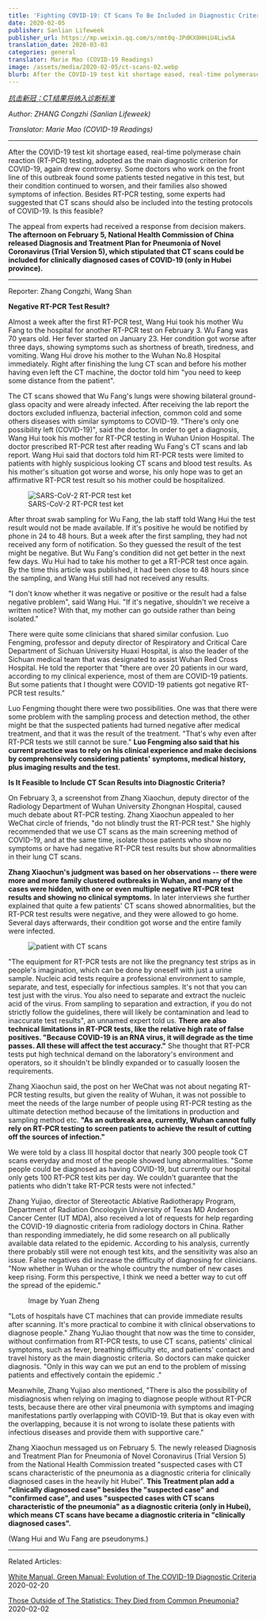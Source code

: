 ```yaml
---
title: 'Fighting COVID-19: CT Scans To Be Included in Diagnostic Criteria'
date: 2020-02-05
publisher: Sanlian Lifeweek
publisher_url: https://mp.weixin.qq.com/s/nmt0q-JPdKX8HHiU4Liw5A
translation_date: 2020-03-03
categories: general
translator: Marie Mao (COVID-19 Readings)
image: /assets/media/2020-02-05/ct-scans-02.webp
blurb: After the COVID-19 test kit shortage eased, real-time polymerase chain reaction (RT-PCR) testing, adopted as the main diagnostic criterion for COVID-19, again drew controversy.
---
```


*<a href="https://mp.weixin.qq.com/s/nmt0q-JPdKX8HHiU4Liw5A" target="_blank">抗击新冠：CT结果将纳入诊断标准</a>*

*Author: ZHANG Congzhi (Sanlian Lifeweek)*

*Translator: Marie Mao (COVID-19 Readings)*

---

After the COVID-19 test kit shortage eased, real-time polymerase chain reaction (RT-PCR) testing, adopted as the main diagnostic criterion for COVID-19, again drew controversy. Some doctors who work on the front line of this outbreak found some patients tested negative in this test, but their condition continued to worsen, and their families also showed symptoms of infection. Besides RT-PCR testing, some experts had suggested that CT scans should also be included into the testing protocols of COVID-19. Is this feasible?

The appeal from experts had received a response from decision makers. **The afternoon on February 5, National Health Commission of China released Diagnosis and Treatment Plan for Pneumonia of Novel Coronavirus (Trial Version 5), which stipulated that CT scans could be included for clinically diagnosed cases of COVID-19 (only in Hubei province).**

---

Reporter: Zhang Congzhi, Wang Shan

**Negative RT-PCR Test Result?**

Almost a week after the first RT-PCR test, Wang Hui took his mother Wu Fang to the hospital for another RT-PCR test on February 3. Wu Fang was 70 years old. Her fever started on January 23. Her condition got worse after three days, showing symptoms such as shortness of breath, tiredness, and vomiting. Wang Hui drove his mother to the Wuhan No.8 Hospital immediately. Right after finishing the lung CT scan and before his mother having even left the CT machine, the doctor told him "you need to keep some distance from the patient".

The CT scans showed that Wu Fang's lungs were showing bilateral ground-glass opacity and were already infected. After receiving the lab report the doctors excluded influenza, bacterial infection, common cold and some others diseases with similar symptoms to COVID-19. "There's only one possibility left (COVID-19)", said the doctor. In order to get a diagnosis, Wang Hui took his mother for RT-PCR testing in Wuhan Union Hospital. The doctor prescribed RT-PCR test after reading Wu Fang's CT scans and lab report. Wang Hui said that doctors told him RT-PCR tests were limited to patients with highly suspicious looking CT scans and blood test results. As his mother's situation got worse and worse, his only hope was to get an affirmative RT-PCR test result so his mother could be hospitalized.

<figure>
 <img src="/assets/media/2020-02-05/ct-scans-01.webp" alt="SARS-CoV-2 RT-PCR test ket"/>
 <figcaption>SARS-CoV-2 RT-PCR test ket</figcaption>
</figure>

After throat swab sampling for Wu Fang, the lab staff told Wang Hui the test result would not be made available. If it's positive he would be notified by phone in 24 to 48 hours. But a week after the first sampling, they had not received any form of notification. So they guessed the result of the test might be negative. But Wu Fang's condition did not get better in the next few days. Wu Hui had to take his mother to get a RT-PCR test once again. By the time this article was published, it had been close to 48 hours since the sampling, and Wang Hui still had not received any results.

"I don't know whether it was negative or positive or the result had a false negative problem", said Wang Hui. "If it's negative, shouldn't we receive a written notice? With that, my mother can go outside rather than being isolated."

There were quite some clinicians that shared similar confusion. Luo Fengming, professor and deputy director of Respiratory and Critical Care Department of Sichuan University Huaxi Hospital, is also the leader of the Sichuan medical team that was designated to assist Wuhan Red Cross Hospital. He told the reporter that "there are over 20 patients in our ward, according to my clinical experience, most of them are COVID-19 patients. But some patients that I thought were COVID-19 patients got negative RT-PCR test results."

Luo Fengming thought there were two possibilities. One was that there were some problem with the sampling process and detection method, the other might be that the suspected patients had turned negative after medical treatment, and that it was the result of the treatment. "That's why even after RT-PCR tests we still cannot be sure." **Luo Fengming also said that his current practice was to rely on his clinical experience and make decisions by comprehensively considering patients' symptoms, medical history, plus imaging results and the test.**

**Is It Feasible to Include CT Scan Results into Diagnostic Criteria?** 

On February 3, a screenshot from Zhang Xiaochun, deputy director of the Radiology Department of Wuhan University Zhongnan Hospital, caused much debate about RT-PCR testing. Zhang Xiaochun appealed to her WeChat circle of friends, "do not blindly trust the RT-PCR test." She highly recommended that we use CT scans as the main screening method of COVID-19, and at the same time, isolate those patients who show no symptoms or have had negative RT-PCR test results but show abnormalities in their lung CT scans. 

**Zhang Xiaochun's judgment was based on her observations -- there were more and more family clustered outbreaks in Wuhan, and many of the cases were hidden, with one or even multiple negative RT-PCR test results and showing no clinical symptoms.** In later interviews she further explained that quite a few patients' CT scans showed abnormalities, but the RT-PCR test results were negative, and they were allowed to go home. Several days afterwards, their condition got worse and the entire family were infected.

<figure>
 <img src="/assets/media/2020-02-05/ct-scans-02.webp" alt="patient with CT scans"/>
</figure>


"The equipment for RT-PCR tests are not like the pregnancy test strips as in people's imagination, which can be done by oneself with just a urine sample. Nucleic acid tests require a professional environment to sample, separate, and test, especially for infectious samples. It's not that you can test just with the virus. You also need to separate and extract the nucleic acid of the virus. From sampling to separation and extraction, if you do not strictly follow the guidelines, there will likely be contamination and lead to inaccurate test results", an unnamed expert told us. **There are also technical limitations in RT-PCR tests, like the relative high rate of false positives. "Because COVID-19 is an RNA virus, it will degrade as the time passes. All these will affect the test accuracy."** She thought that RT-PCR tests put high technical demand on the laboratory's environment and operators, so it shouldn't be blindly expanded or to casually loosen the requirements.

Zhang Xiaochun said, the post on her WeChat was not about negating RT-PCR testing results, but given the reality of Wuhan, it was not possible to meet the needs of the large number of people using RT-PCR testing as the ultimate detection method because of the limitations in production and sampling method etc. **"As an outbreak area, currently, Wuhan cannot fully rely on RT-PCR testing to screen patients to achieve the result of cutting off the sources of infection."**

We were told by a class III hospital doctor that nearly 300 people took CT scans everyday and most of the people showed lung abnormalities. "Some people could be diagnosed as having COVID-19, but currently our hospital only gets 100 RT-PCR test kits per day. We couldn't guarantee that the patients who didn't take RT-PCR tests were not infected."

Zhang Yujiao, director of Stereotactic Ablative Radiotherapy Program, Department of Radiation Oncologyin University of Texas MD Anderson Cancer Center (UT MDA), also received a lot of requests for help regarding the COVID-19 diagnostic criteria from radiology doctors in China. Rather than responding immediately, he did some research on all publically available data related to the epidemic. According to his analysis, currently there probably still were not enough test kits, and the sensitivity was also an issue. False negatives did increase the difficulty of diagnosing for clinicians. "Now whether in Wuhan or the whole country the number of new cases keep rising. Form this perspective, I think we need a better way to cut off the spread of the epidemic."

<figure>
 <img src="/assets/media/2020-02-05/ct-scans-03.jpeg" alt=""/>
 <figcaption>Image by Yuan Zheng</figcaption>
</figure>

"Lots of hospitals have CT machines that can provide immediate results after scanning. It's more practical to combine it with clinical observations to diagnose people." Zhang YuJiao thought that now was the time to consider, without confirmation from RT-PCR tests, to use CT scans, patients' clinical symptoms, such as fever, breathing difficulty etc, and patients' contact and travel history as the main diagnostic criteria. So doctors can make quicker diagnosis. "Only in this way can we put an end to the problem of missing patients and effectively contain the epidemic ."

Meanwhile, Zhang Yujiao also mentioned, "There is also the possibility of misdiagnosis when relying on imaging to diagnose people without RT-PCR tests, because there are other viral pneumonia with symptoms and imaging manifestations partly overlapping with COVID-19. But that is okay even with the overlapping, because it is not wrong to isolate these patients with infectious diseases and provide them with supportive care."

Zhang Xiaochun messaged us on February 5. The newly released Diagnosis and Treatment Plan for Pneumonia of Novel Coronavirus (Trial Version 5) from the National Health Commission treated "suspected cases with CT scans characteristic of the pneumonia as a diagnostic criteria for clinically diagnosed cases in the heavily hit Hubei". **This Treatment plan add a "clinically diagnosed case" besides the "suspected case" and "confirmed case", and uses "suspected cases with CT scans characteristic of the pneumonia" as a diagnostic criteria (only in Hubei), which means CT scans have became a diagnostic criteria in "clinically diagnosed cases".**

(Wang Hui and Wu Fang are pseudonyms.)

---

Related Articles:

[White Manual, Green Manual: Evolution of The COVID-19 Diagnostic Criteria](/articles/2020/02/20/White-Manual-Green-Manual) 2020-02-20

[Those Outside of The Statistics: They Died from Common Pneumonia?](/articles/2020/02/02/Those-Outside-Of-The-Statistics) 2020-02-02
